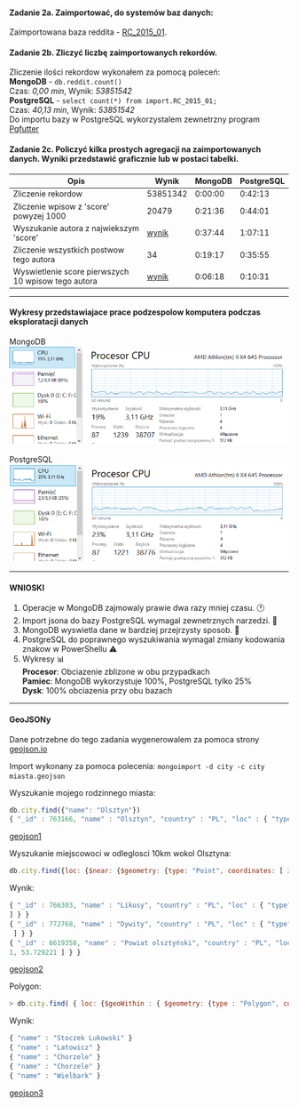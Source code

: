 #### Zadanie 2a. Zaimportować, do systemów baz danych:
 Zaimportowana baza reddita - [RC_2015_01](https://www.reddit.com/r/datasets/comments/3bxlg7/i_have_every_publicly_available_reddit_comment).
#### Zadanie 2b. Zliczyć liczbę zaimportowanych rekordów.
Zliczenie ilości rekordow wykonałem za pomocą poleceń:  
**MongoDB** -  `db.reddit.count()`  
Czas: _0,00 min_, Wynik: _53851542_  
**PostgreSQL** - `select count(*) from import.RC_2015_01;`  
Czas: _40,13 min_, Wynik: _53851542_  
Do importu bazy w PostgreSQL wykorzystalem zewnetrzny program [Pgfutter](https://github.com/lukasmartinelli/pgfutter)

#### Zadanie 2c. Policzyć kilka prostych agregacji na zaimportowanych danych. Wyniki przedstawić graficznie lub w postaci tabelki.
| Opis | Wynik | MongoDB | PostgreSQL |
|------------|------|------|----------|
| Zliczenie rekordow | 53851342 | 0:00:00 | 0:42:13 |
| Zliczenie wpisow z 'score' powyzej 1000 | 20479 | 0:21:36 | 0:44:01 |
| Wyszukanie autora z najwiekszym 'score' | [wynik](mongo1.png) | 0:37:44 | 1:07:11 |
| Zliczenie wszystkich postwow tego autora | 34 | 0:19:17 | 0:35:55 |
| Wyswietlenie score pierwszych 10 wpisow tego autora | [wynik](mongo2.png) | 0:06:18 | 0:10:31 |

-----

#### Wykresy przedstawiajace prace podzespolow komputera podczas eksploratacji danych
MongoDB  
![mongodb-wykres](mongo_wykres.png)

PostgreSQL  
![psql-wykres](psql_wykres.png)

-----

#### WNIOSKI  
1. Operacje w MongoDB zajmowaly prawie dwa razy mniej czasu. :clock1:
2. Import jsona do bazy PostgreSQL wymagal zewnetrznych narzedzi. :floppy_disk:
3. MongoDB wyswietla dane w bardziej przejrzysty sposob. :eyes:
4. PostgreSQL do poprawnego wyszukiwania wymagal zmiany kodowania znakow w PowerShellu :warning:
5. Wykresy :bar_chart:  
  **Procesor**: Obciazenie zblizone w obu przypadkach  
  **Pamiec**: MongoDB wykorzystuje 100%, PostgreSQL tylko 25%  
  **Dysk**: 100% obciazenia przy obu bazach  

-----

#### GeoJSONy

Dane potrzebne do tego zadania wygenerowalem za pomoca strony [geojson.io](http://geojson.io/)

Import wykonany za pomoca polecenia: `mongoimport -d city -c city miasta.geojson`  

Wyszukanie mojego rodzinnego miasta:  
```javascript
db.city.find({"name": "Olsztyn"})
{ "_id" : 763166, "name" : "Olsztyn", "country" : "PL", "loc" : { "type" : "Point", "coordinates" : [ 20.49416, 53.779949 ] } }
```
[geojson1](1.geojson)

Wyszukanie miejscowoci w odleglosci 10km wokol Olsztyna: 
```javascript
db.city.find({loc: {$near: {$geometry: {type: "Point", coordinates: [ 20.49416, 53.779949 ]}, $maxDistance: 10000}}},{_id:0, name: 1}).skip(1)
```
Wynik:
```javascript
{ "_id" : 766303, "name" : "Likusy", "country" : "PL", "loc" : { "type" : "Point", "coordinates" : [ 20.4345, 53.795681
] } }  
{ "_id" : 772768, "name" : "Dywity", "country" : "PL", "loc" : { "type" : "Point", "coordinates" : [ 20.47817, 53.837589
 ] } }    
{ "_id" : 6619358, "name" : "Powiat olsztyński", "country" : "PL", "loc" : { "type" : "Point", "coordinates" : [ 20.5664
1, 53.729221 ] } }
```

[geojson2](2.geojson)  

Polygon:  
```javascript
> db.city.find( { loc: {$geoWithin : { $geometry: {type : "Polygon", coordinates: [ [[20.387,53.818], [22.566,51.0], [23.387,51.818], [20.387,53.818]] ]}}}},{_id:0, name:1} ).limit(5)
```
Wynik:
```javascript
{ "name" : "Stoczek Lukowski" }
{ "name" : "Latowicz" }
{ "name" : "Chorzele" }
{ "name" : "Chorzele" }
{ "name" : "Wielbark" }  
```
[geojson3](3.geojson)
